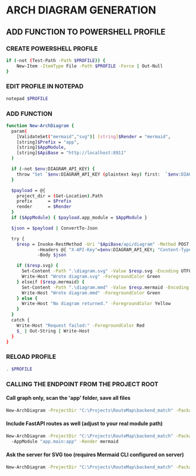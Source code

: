 # ARCH DIAGRAM GENERATION

## ADD FUNCTION TO POWERSHELL PROFILE

### CREATE POWERSHELL PROFILE

```bash
if (-not (Test-Path -Path $PROFILE)) {                        
    New-Item -ItemType File -Path $PROFILE -Force | Out-Null
}
```

### EDIT PROFILE IN NOTEPAD

```bash
notepad $PROFILE 
```

### ADD FUNCTION

```bash
function New-ArchDiagram {
  param(
    [ValidateSet("mermaid","svg")] [string]$Render = "mermaid",
    [string]$Prefix = "app",
    [string]$AppModule,
    [string]$ApiBase = "http://localhost:8911"  
  )

  if (-not $env:DIAGRAM_API_KEY) {
    throw "Set `$env:DIAGRAM_API_KEY (plaintext key) first:  `$env:DIAGRAM_API_KEY = 'BbsGmr7W6UTslHPcf0ojniLzcxjP0nMSG5nS7Jx5jbY'"
  }

  $payload = @{
    project_dir = (Get-Location).Path
    prefix      = $Prefix
    render      = $Render
  }
  if ($AppModule) { $payload.app_module = $AppModule }

  $json = $payload | ConvertTo-Json

  try {
    $resp = Invoke-RestMethod -Uri "$ApiBase/api/diagram" -Method POST `
            -Headers @{ "X-API-Key"=$env:DIAGRAM_API_KEY; "Content-Type"="application/json" } `
            -Body $json

    if ($resp.svg) {
      Set-Content -Path ".\diagram.svg" -Value $resp.svg -Encoding UTF8
      Write-Host "Wrote diagram.svg" -ForegroundColor Green
    } elseif ($resp.mermaid) {
      Set-Content -Path ".\diagram.mmd" -Value $resp.mermaid -Encoding UTF8
      Write-Host "Wrote diagram.mmd" -ForegroundColor Green
    } else {
      Write-Host "No diagram returned." -ForegroundColor Yellow
    }
  }
  catch {
    Write-Host "Request failed:" -ForegroundColor Red
    $_ | Out-String | Write-Host
  }
}
```

### RELOAD PROFILE

```bash
. $PROFILE 
```

### CALLING THE ENDPOINT FROM THE PROJECT ROOT

#### Call graph only, scan the 'app' folder, save all files

```bash
New-ArchDiagram -ProjectDir "C:\Projects\RouteMap\backend_match" -PackageDir app -Prefix app -Render mermaid
```

#### Include FastAPI routes as well (adjust to your real module path)

```bash
New-ArchDiagram -ProjectDir "C:\Projects\RouteMap\backend_match" -PackageDir app -Prefix app `
  -AppModule "app.main:app" -Render mermaid
```

#### Ask the server for SVG too (requires Mermaid CLI configured on server)

```bash
New-ArchDiagram -ProjectDir "C:\Projects\RouteMap\backend_match" -PackageDir app -Prefix app -Render svg